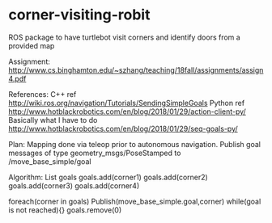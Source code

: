 # corner-visiting-robit
ROS package to have turtlebot visit corners and identify doors from a provided map

Assignment:
http://www.cs.binghamton.edu/~szhang/teaching/18fall/assignments/assign4.pdf

References:
C++ ref http://wiki.ros.org/navigation/Tutorials/SendingSimpleGoals
Python ref http://www.hotblackrobotics.com/en/blog/2018/01/29/action-client-py/
Basically what I have to do http://www.hotblackrobotics.com/en/blog/2018/01/29/seq-goals-py/

Plan:
Mapping done via teleop prior to autonomous navigation.
Publish goal messages of type geometry_msgs/PoseStamped to /move_base_simple/goal

Algorithm:
  List<PoseStamped> goals
  goals.add(corner1)
  goals.add(corner2)
  goals.add(corner3)
  goals.add(corner4)
  
  foreach(corner in goals)
    Publish(move_base_simple.goal,corner)
    while(goal is not reached){}
    goals.remove(0)
